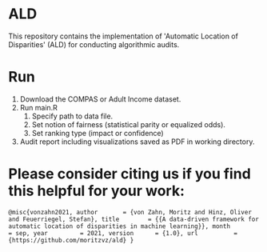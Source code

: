# ALD
This repository contains the implementation of 'Automatic Location of Disparities' (ALD) for conducting algorithmic audits.

# Run
1. Download the COMPAS or Adult Income dataset.
2. Run main.R
   1. Specify path to data file.
   2. Set notion of fairness (statistical parity or equalized odds).
   3. Set ranking type (impact or confidence)
3. Audit report including visualizations saved as PDF in working directory.

# Please consider citing us if you find this helpful for your work:
`@misc{vonzahn2021,
    author       = {von Zahn, Moritz and Hinz, Oliver and Feuerriegel, Stefan},
    title        = {{A data-driven framework for automatic location of disparities in machine learning}},
    month        = sep,
    year         = 2021,
    version      = {1.0},
    url          = {https://github.com/moritzvz/ald}
    }`
